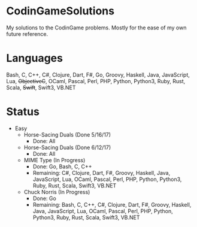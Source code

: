 # CodinGameSolutions
My solutions to the CodinGame problems. Mostly for the ease of my own future reference.

# Languages
Bash, C, C++, C#, Clojure, Dart, F#, Go, Groovy, Haskell, Java, JavaScript, Lua, ~~ObjectiveC~~, OCaml, Pascal, Perl, PHP, Python, Python3, Ruby, Rust, Scala, ~~Swift~~, Swift3, VB.NET

# Status
- Easy
  - Horse-Sacing Duals (Done 5/16/17)
    - Done: All
  - Horse-Sacing Duals (Done 6/12/17)
    - Done: All
  - MIME Type (In Progress)
    - Done: Go, Bash, C, C++
    - Remaining: C#, Clojure, Dart, F#, Groovy, Haskell, Java, JavaScript, Lua, OCaml, Pascal, Perl, PHP, Python, Python3, Ruby, Rust, Scala, Swift3, VB.NET
  - Chuck Norris (In Progress)
    - Done: Go
    - Remaining: Bash, C, C++, C#, Clojure, Dart, F#, Groovy, Haskell, Java, JavaScript, Lua, OCaml, Pascal, Perl, PHP, Python, Python3, Ruby, Rust, Scala, Swift3, VB.NET
